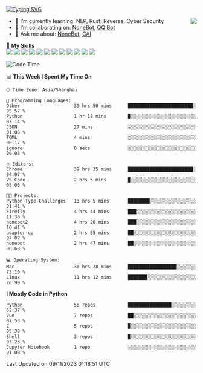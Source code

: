 [![Typing SVG](https://readme-typing-svg.herokuapp.com?size=25&duration=2500&color=8C43EA&vCenter=true&width=200&height=40&lines=Hi+there+%F0%9F%91%8B%F0%9F%8F%BB;I'm+yanyongyu)](https://git.io/typing-svg)

<a href="#">
  <img align="right" src="https://github-readme-stats.vercel.app/api?username=yanyongyu&count_private=true&show_icons=true&bg_color=15,f2f7fd,E0EAFC" />
</a>

- 🌱 I’m currently learning: NLP, Rust, Reverse, Cyber Security
- 👯 I’m collaborating on: [NoneBot](https://github.com/nonebot), [QQ Bot](https://github.com/Mrs4s/go-cqhttp)
- 💬 Ask me about: [NoneBot](https://github.com/nonebot), [CAI](https://github.com/cscs181/CAI)

🌟 **My Skills**  
![](https://img.shields.io/badge/-Python-3e74a2?style=flat-square&logo=Python&logoColor=fff)
![](https://img.shields.io/badge/-TypeScript-3178C6?style=flat-square&logo=TypeScript&logoColor=fff)
![](https://img.shields.io/badge/-Vue-4fc08d?style=flat-square&logo=Vue.js&logoColor=fff)
![](https://img.shields.io/badge/-React-2d98ce?style=flat-square&logo=React&logoColor=fff)
![](https://img.shields.io/badge/-FastAPI-009688?style=flat-square&logo=FastAPI&logoColor=fff)
![](https://img.shields.io/badge/-Linux-000000?style=flat-square&logo=Linux&logoColor=fff)
![](https://img.shields.io/badge/-Docker-2496ED?style=flat-square&logo=Docker&logoColor=fff)
![](https://img.shields.io/badge/-Kubernetes-326CE5?style=flat-square&logo=Kubernetes&logoColor=fff)
![](https://img.shields.io/badge/-GitHub%20Actions-2088FF?style=flat-square&logo=GitHubActions&logoColor=fff)
![](https://img.shields.io/badge/-PostgreSQL-4169E1?style=flat-square&logo=PostgreSQL&logoColor=fff)
![](https://img.shields.io/badge/-Redis-DC382D?style=flat-square&logo=Redis&logoColor=fff)
![](https://img.shields.io/badge/-MongoDB-47A248?style=flat-square&logo=MongoDB&logoColor=fff)

<!--START_SECTION:waka-->
![Code Time](http://img.shields.io/badge/Code%20Time-5%2C255%20hrs%2025%20mins-blue)

📊 **This Week I Spent My Time On** 

```text
🕑︎ Time Zone: Asia/Shanghai

💬 Programming Languages: 
Other                    39 hrs 50 mins      ████████████████████████░   95.57 % 
Python                   1 hr 18 mins        █░░░░░░░░░░░░░░░░░░░░░░░░   03.14 % 
JSON                     27 mins             ░░░░░░░░░░░░░░░░░░░░░░░░░   01.08 % 
TOML                     4 mins              ░░░░░░░░░░░░░░░░░░░░░░░░░   00.17 % 
ignore                   0 secs              ░░░░░░░░░░░░░░░░░░░░░░░░░   00.03 % 

🔥 Editors: 
Chrome                   39 hrs 35 mins      ████████████████████████░   94.97 % 
VS Code                  2 hrs 5 mins        █░░░░░░░░░░░░░░░░░░░░░░░░   05.03 % 

🐱‍💻 Projects: 
Python-Type-Challenges   13 hrs 5 mins       ████████░░░░░░░░░░░░░░░░░   31.41 % 
Firefly                  4 hrs 44 mins       ███░░░░░░░░░░░░░░░░░░░░░░   11.36 % 
nonebot2                 4 hrs 20 mins       ███░░░░░░░░░░░░░░░░░░░░░░   10.41 % 
adapter-qq               2 hrs 55 mins       ██░░░░░░░░░░░░░░░░░░░░░░░   07.02 % 
nonebot                  2 hrs 47 mins       ██░░░░░░░░░░░░░░░░░░░░░░░   06.68 % 

💻 Operating System: 
Mac                      30 hrs 28 mins      ██████████████████░░░░░░░   73.10 % 
Linux                    11 hrs 12 mins      ███████░░░░░░░░░░░░░░░░░░   26.90 % 
```

**I Mostly Code in Python** 

```text
Python                   58 repos            ████████████████░░░░░░░░░   62.37 % 
Vue                      7 repos             ██░░░░░░░░░░░░░░░░░░░░░░░   07.53 % 
C                        5 repos             █░░░░░░░░░░░░░░░░░░░░░░░░   05.38 % 
Shell                    3 repos             █░░░░░░░░░░░░░░░░░░░░░░░░   03.23 % 
Jupyter Notebook         1 repo              ░░░░░░░░░░░░░░░░░░░░░░░░░   01.08 % 
```




 Last Updated on 09/11/2023 01:18:51 UTC
<!--END_SECTION:waka-->
